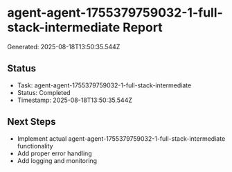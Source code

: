 # agent-agent-1755379759032-1-full-stack-intermediate Report

Generated: 2025-08-18T13:50:35.544Z

## Status
- Task: agent-agent-1755379759032-1-full-stack-intermediate
- Status: Completed
- Timestamp: 2025-08-18T13:50:35.544Z

## Next Steps
- Implement actual agent-agent-1755379759032-1-full-stack-intermediate functionality
- Add proper error handling
- Add logging and monitoring
